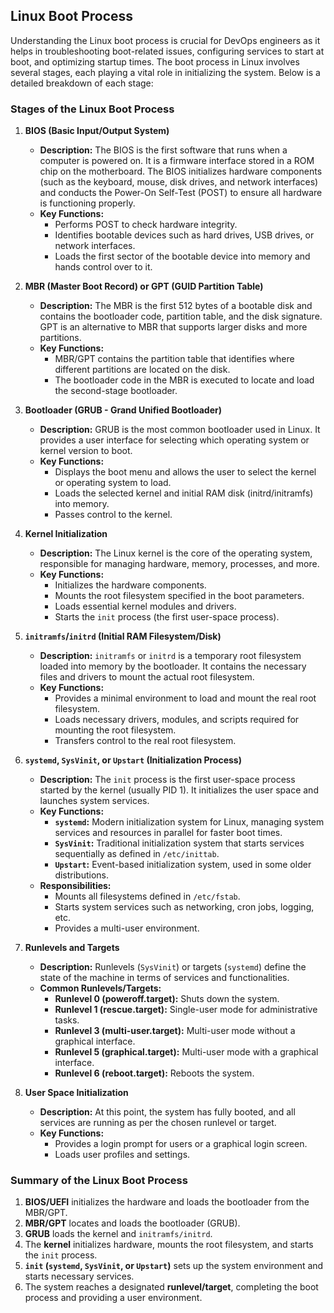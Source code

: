 ## Linux Boot Process

Understanding the Linux boot process is crucial for DevOps engineers as it helps in troubleshooting boot-related issues, configuring services to start at boot, and optimizing startup times. The boot process in Linux involves several stages, each playing a vital role in initializing the system. Below is a detailed breakdown of each stage:

### Stages of the Linux Boot Process

1. **BIOS (Basic Input/Output System)**
   - **Description:** The BIOS is the first software that runs when a computer is powered on. It is a firmware interface stored in a ROM chip on the motherboard. The BIOS initializes hardware components (such as the keyboard, mouse, disk drives, and network interfaces) and conducts the Power-On Self-Test (POST) to ensure all hardware is functioning properly.
   - **Key Functions:**
     - Performs POST to check hardware integrity.
     - Identifies bootable devices such as hard drives, USB drives, or network interfaces.
     - Loads the first sector of the bootable device into memory and hands control over to it.

2. **MBR (Master Boot Record) or GPT (GUID Partition Table)**
   - **Description:** The MBR is the first 512 bytes of a bootable disk and contains the bootloader code, partition table, and the disk signature. GPT is an alternative to MBR that supports larger disks and more partitions.
   - **Key Functions:**
     - MBR/GPT contains the partition table that identifies where different partitions are located on the disk.
     - The bootloader code in the MBR is executed to locate and load the second-stage bootloader.

3. **Bootloader (GRUB - Grand Unified Bootloader)**
   - **Description:** GRUB is the most common bootloader used in Linux. It provides a user interface for selecting which operating system or kernel version to boot.
   - **Key Functions:**
     - Displays the boot menu and allows the user to select the kernel or operating system to load.
     - Loads the selected kernel and initial RAM disk (initrd/initramfs) into memory.
     - Passes control to the kernel.

4. **Kernel Initialization**
   - **Description:** The Linux kernel is the core of the operating system, responsible for managing hardware, memory, processes, and more.
   - **Key Functions:**
     - Initializes the hardware components.
     - Mounts the root filesystem specified in the boot parameters.
     - Loads essential kernel modules and drivers.
     - Starts the `init` process (the first user-space process).

5. **`initramfs`/`initrd` (Initial RAM Filesystem/Disk)**
   - **Description:** `initramfs` or `initrd` is a temporary root filesystem loaded into memory by the bootloader. It contains the necessary files and drivers to mount the actual root filesystem.
   - **Key Functions:**
     - Provides a minimal environment to load and mount the real root filesystem.
     - Loads necessary drivers, modules, and scripts required for mounting the root filesystem.
     - Transfers control to the real root filesystem.

6. **`systemd`, `SysVinit`, or `Upstart` (Initialization Process)**
   - **Description:** The `init` process is the first user-space process started by the kernel (usually PID 1). It initializes the user space and launches system services.
   - **Key Functions:**
     - **`systemd`:** Modern initialization system for Linux, managing system services and resources in parallel for faster boot times.
     - **`SysVinit`:** Traditional initialization system that starts services sequentially as defined in `/etc/inittab`.
     - **`Upstart`:** Event-based initialization system, used in some older distributions.
   - **Responsibilities:**
     - Mounts all filesystems defined in `/etc/fstab`.
     - Starts system services such as networking, cron jobs, logging, etc.
     - Provides a multi-user environment.

7. **Runlevels and Targets**
   - **Description:** Runlevels (`SysVinit`) or targets (`systemd`) define the state of the machine in terms of services and functionalities.
   - **Common Runlevels/Targets:**
     - **Runlevel 0 (poweroff.target):** Shuts down the system.
     - **Runlevel 1 (rescue.target):** Single-user mode for administrative tasks.
     - **Runlevel 3 (multi-user.target):** Multi-user mode without a graphical interface.
     - **Runlevel 5 (graphical.target):** Multi-user mode with a graphical interface.
     - **Runlevel 6 (reboot.target):** Reboots the system.

8. **User Space Initialization**
   - **Description:** At this point, the system has fully booted, and all services are running as per the chosen runlevel or target.
   - **Key Functions:**
     - Provides a login prompt for users or a graphical login screen.
     - Loads user profiles and settings.

### Summary of the Linux Boot Process

1. **BIOS/UEFI** initializes the hardware and loads the bootloader from the MBR/GPT.
2. **MBR/GPT** locates and loads the bootloader (GRUB).
3. **GRUB** loads the kernel and `initramfs/initrd`.
4. The **kernel** initializes hardware, mounts the root filesystem, and starts the `init` process.
5. **`init` (`systemd`, `SysVinit`, or `Upstart`)** sets up the system environment and starts necessary services.
6. The system reaches a designated **runlevel/target**, completing the boot process and providing a user environment.


